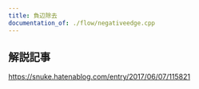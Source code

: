 ```yaml
---
title: 負辺除去
documentation_of: ./flow/negativeedge.cpp
---
```


## 解説記事
https://snuke.hatenablog.com/entry/2017/06/07/115821
